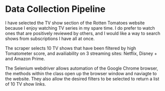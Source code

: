 # Data Collection Pipeline

I have selected the TV show section of the Rotten Tomatoes website because I enjoy watching TV series in my spare time. I do prefer to watch ones that are positively reviewed by others, and I would like a way to search shows from subscriptions I have all at once.

The scraper selects 10 TV shows that have been filtered by high Tomatometer score, and availiability on 3 streaming sites: Netflix, Disney + and Amazon Prime.

The Selenium webdriver allows automation of the Google Chrome browser, the methods within the class open up the browser window and naviagte to the website. They also allow the desired filters to be selected to return a list of 10 TV show links.